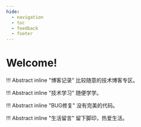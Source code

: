 ```yaml
---
hide:
  - navigation
  - toc
  - feedback
  - footer
---
```


# Welcome!
!!! Abstract inline "博客记录"
	比较随意的技术博客专区。

!!! Abstract inline "技术学习"
	随便学学。

!!! Abstract inline "BUG修复"
	没有完美的代码。

!!! Abstract inline "生活留言"
	留下脚印，热爱生活。

